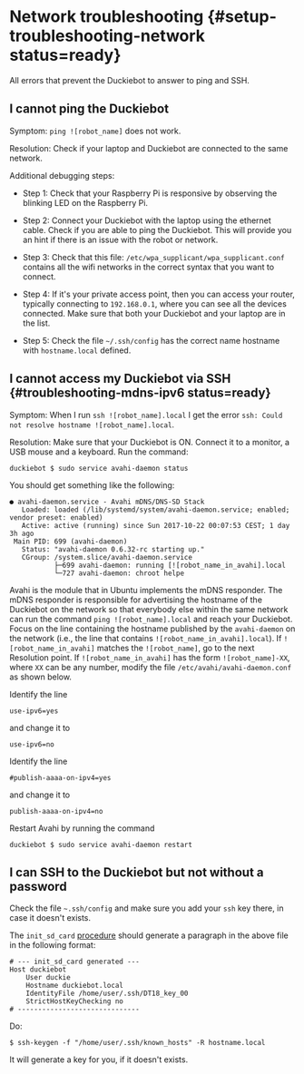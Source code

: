 # Network troubleshooting {#setup-troubleshooting-network status=ready}

All errors that prevent the Duckiebot to answer to ping and SSH.

## I cannot ping the Duckiebot

Symptom: `ping ![robot_name]` does not work.

Resolution: Check if your laptop and Duckiebot are connected to the same network.

Additional debugging steps:

* Step 1: Check that your Raspberry Pi is responsive by observing the blinking LED on the Raspberry Pi.

* Step 2: Connect your Duckiebot with the laptop using the ethernet cable. Check if you are able to ping the Duckiebot. This will provide you an hint if there is an issue with the robot or network.

* Step 3: Check that this file: `/etc/wpa_supplicant/wpa_supplicant.conf` contains all the wifi networks in the correct syntax that you want to connect.

* Step 4: If it's your private access point, then you can access your router, typically connecting to `192.168.0.1`, where you can see all the devices connected. Make sure that both your Duckiebot and your laptop are in the list.

* Step 5: Check the file `~/.ssh/config` has the correct name hostname with `hostname.local` defined.

## I cannot access my Duckiebot via SSH {#troubleshooting-mdns-ipv6 status=ready}

Symptom: When I run `ssh ![robot_name].local` I get the error `ssh: Could not resolve hostname ![robot_name].local`.

Resolution: Make sure that your Duckiebot is ON. Connect it to a monitor, a USB mouse and a keyboard. Run the command:

    duckiebot $ sudo service avahi-daemon status

You should get something like the following:

    ● avahi-daemon.service - Avahi mDNS/DNS-SD Stack
       Loaded: loaded (/lib/systemd/system/avahi-daemon.service; enabled; vendor preset: enabled)
       Active: active (running) since Sun 2017-10-22 00:07:53 CEST; 1 day 3h ago
     Main PID: 699 (avahi-daemon)
       Status: "avahi-daemon 0.6.32-rc starting up."
       CGroup: /system.slice/avahi-daemon.service
               ├─699 avahi-daemon: running [![robot_name_in_avahi].local
               └─727 avahi-daemon: chroot helpe

Avahi is the module that in Ubuntu implements the mDNS responder. The mDNS responder is responsible for advertising the hostname of the Duckiebot on the network so that everybody else within the same network can run the command `ping ![robot_name].local` and reach your Duckiebot. Focus on the line containing the hostname published by the `avahi-daemon` on the network (i.e., the line that contains `![robot_name_in_avahi].local`).
If `![robot_name_in_avahi]` matches the `![robot_name]`, go to the next Resolution point.
If `![robot_name_in_avahi]` has the form `![robot_name]-XX`, where `XX` can be any number, modify the file `/etc/avahi/avahi-daemon.conf` as shown below.

Identify the line

    use-ipv6=yes

and change it to

    use-ipv6=no

Identify the line

    #publish-aaaa-on-ipv4=yes

and change it to

    publish-aaaa-on-ipv4=no

Restart Avahi by running the command

    duckiebot $ sudo service avahi-daemon restart


## I can SSH to the Duckiebot but not without a password

Check the file `~.ssh/config` and make sure you add your `ssh` key there, in case it doesn't exists.

The `init_sd_card` [procedure](#setup-duckiebot) should generate a paragraph in the above file in the following format:

    # --- init_sd_card generated ---
    Host duckiebot
        User duckie
        Hostname duckiebot.local
        IdentityFile /home/user/.ssh/DT18_key_00
        StrictHostKeyChecking no
    # ------------------------------

Do:

    $ ssh-keygen -f "/home/user/.ssh/known_hosts" -R hostname.local

It will generate a key for you, if it doesn't exists.
